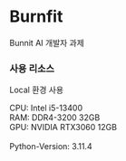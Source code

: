 # Burnfit
Bunnit AI 개발자 과제

### 사용 리소스
Local 환경 사용

CPU: Intel i5-13400
<br/>
RAM: DDR4-3200 32GB
<br/>
GPU: NVIDIA RTX3060 12GB
<br/>
<br/>
Python-Version: 3.11.4
